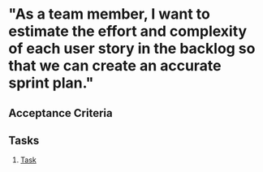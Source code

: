 # "As a team member, I want to estimate the effort and complexity of each user story in the backlog so that we can create an accurate sprint plan."

## Acceptance Criteria

## Tasks
1. [Task](tasks/task_template.md)